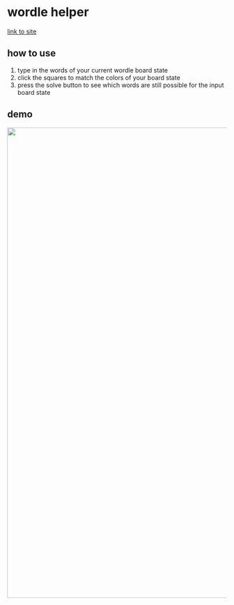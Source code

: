 # wordle helper

[link to site](https://wordle-ecru-omega.vercel.app)

## how to use

1. type in the words of your current wordle board state
2. click the squares to match the colors of your board state
3. press the solve button to see which words are still possible for the input board state

## demo
<img src="https://github.com/jbanghw/wordle/blob/main/demo.gif" width="720" height="1080">
